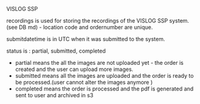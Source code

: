 
VISLOG SSP

recordings is used for storing the recordings of the VISLOG SSP system.(see DB md) - location code and ordernumber are unique.

submitdatetime is in UTC when it was submitted to the system.

status is : partial, submitted,  completed

- partial means the all the images are not uploaded yet - the order is created and the user can upload more images.
- submitted means all the images are uploaded and the order is ready to be processed.(user cannot alter the images anymore  )
- completed means the order is processed and the pdf is generated and sent to user and archived in s3

